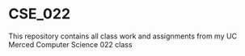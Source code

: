 # CSE_022
This repository contains all class work and assignments from my UC Merced Computer Science 022 class
